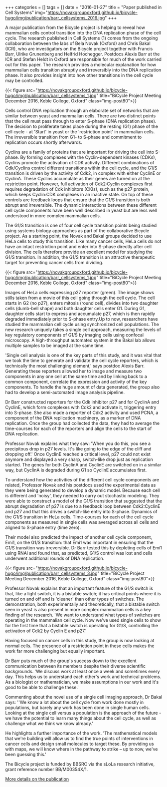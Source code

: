 +++
categories = []
tags = []
date = "2016-01-27"
title = "Paper published in Cell Systems"
img="https://novakgroupoxford.github.io/bicycle-hugo/img/publication/barr_cellsystems_2016.jpg"
+++

A major publication from the Bicycle project is helping to reveal how mammalian cells control transition into the DNA replication phase of the cell cycle. The research published in Cell Systems (1) comes from the ongoing collaboration between the labs of Bela Novak (Oxford) and Chris Bakal (ICR), who are investigators on the Bicycle project together with Francis Barr, Ulrike Grunenberg and Helfrid Hochegger. Postdocs Alexis Barr at the ICR and Stefan Heldt in Oxford are responsible for much of the work carried out for this paper. The research provides a molecular explanation for how mammalian cells transition abruptly and irreversibly into the DNA replication phase. It also provides insight into how other transitions in the cell cycle may be controlled.

{{< figure src="https://novakgroupoxford.github.io/bicycle-hugo/img/publication/barr_cellsystems_1.jpg" title="BiCycle Project Meeting December 2016, Keble College, Oxford" class="img-post80">}}

Cells control DNA replication through an elaborate set of networks that are similar between yeast and mammalian cells. There are two distinct points that the cell must pass through to enter S-phase (DNA replication phase). The decision to proliferate takes place during the resting (G1) phase of the cell cycle - at 'Start' in yeast or the 'restriction point' in mammalian cells. The irreversible transition from G1- to S-phase and commitment to replication occurs shortly afterwards.

Cyclins are a family of proteins that are important for driving the cell into S-phase. By forming complexes with the Cyclin-dependent kinases (CDKs), Cyclins promote the activation of CDK activity. Different combinations of Cdk/Cyclins control different transitions within the cell cycle, and the G1/S transition is driven by the activity of Cdk2, in complex with either CyclinE or CyclinA. These Cyclins accumulate as their genes are turned on at the restriction point. However, full activation of Cdk2:Cyclin complexes first requires degradation of Cdk inhibitors (CKIs), such as the p27 protein, which keeps Cyclin:CDK complexes in an inactive state. On top of these controls are feedback loops that ensure that the G1/S transition is both abrupt and irreversible. The dynamic interactions between these different cell cycle components have been well described in yeast but are less well understood in more complex mammalian cells.

The G1/S transition is one of four cell cycle transition points being studied using systems biology approaches as part of the collaborative Bicycle project. As a starting point, the Novak and Bakal groups decided to use HeLa cells to study this transition. Like many cancer cells, HeLa cells do not have an intact restriction point and enter into S-phase directly after cell division. The cells therefore provide an excellent model for studying the G1/S transition. In addition, the G1/S transition is an attractive therapeutic target for preventing cancer cells from dividing.

{{< figure src="https://novakgroupoxford.github.io/bicycle-hugo/img/publication/barr_cellsystems_1.jpg" title="BiCycle Project Meeting December 2016, Keble College, Oxford" class="img-post80">}}

Images of HeLa cells expressing p27 reporter (green). The image shows stills taken from a movie of this cell going through the cell cycle. The cell starts in G2 (no p27), enters mitosis (round cell), divides into two daughter cells (dumb-bell shape) and both daughter cells enter G1. During G1, daughter cells start to express and accumulate p27, which is then rapidly degraded immediately prior to S-phase entry.Up to now, researchers have studied the mammalian cell cycle using synchronized cell populations. The new research uniquely takes a single cell approach, measuring the levels of key regulatory components of G1/S by imaging cells using confocal microscopy. A high-throughput automated system in the Bakal lab allows multiple samples to be imaged at the same time.

'Single cell analysis is one of the key parts of this study, and it was vital that we took the time to generate and validate the cell cycle reporters, which is technically the most challenging element,' says postdoc Alexis Barr. Generating these reporters allowed her to image and measure two components in any one cell at the same time and by linking back to a common component, correlate the expression and activity of the key components. To handle the huge amount of data generated, the group also had to develop a semi-automated image analysis pipeline.

Dr Barr constructed reporters for the Cdk inhibitor p27 and for CyclinA and CyclinE, which form complexes with Cdk2 and activate it, triggering entry into S-phase. She also made a reporter of Cdk2 activity and used PCNA, a component of the DNA replication machinery, as a marker of DNA replication. Once the group had collected the data, they had to average the time-courses for each of the reporters and align the cells to the start of DNA replication.

Professor Novak explains what they saw: 'When you do this, you see a precipitous drop in p27 levels. It's like going to the edge of the cliff and dropping off.' Once CyclinE reached a critical level, p27 could not exist anymore and displayed a very sharp, switch-like drop just as replication started. The genes for both CyclinA and CyclinE are switched on in a similar way, but CyclinA is degraded during G1 so CyclinE accumulates first.

To understand how the activities of the different cell cycle components are related, Professor Novak and his postdocs used the experimental data as they were being generated to develop a dynamic model. Because each cell is different and 'noisy', they needed to carry out stochastic modeling. They were able to construct a model of the G1/S transition that suggested that the abrupt degradation of p27 is due to a feedback loop between Cdk2:CyclinE and p27 and that this drives a switch-like entry into S-phase.  Dynamics of the G1/S transition in HeLa cells. Time-courses for each of the cell cycle components as measured in single cells was averaged across all cells and aligned to S-phase entry (time zero).

Their model also predicted the impact of another cell cycle component, Emi1, on the G1/S transition: that Emi1 was important in ensuring that the G1/S transition was irreversible. Dr Barr tested this by depleting cells of Emi1 using RNAi and found that, as predicted, G1/S control was lost and cells underwent additional rounds of DNA replication.

{{< figure src="https://novakgroupoxford.github.io/bicycle-hugo/img/publication/barr_cellsystems_3.jpg" title="BiCycle Project Meeting December 2016, Keble College, Oxford" class="img-post80">}}

Professor Novak explains that an important feature of the G1/S switch is that, like a light switch, it is a bistable switch; it has critical points where it is turned on and off and is 'cleaner' than other types of switches. The demonstration, both experimentally and theoretically, that a bistable switch seen in yeast is also present in more complex mammalian cells is a key finding of the research. 'We want to understand what types of switches are operating in the mammalian cell cycle. Now we've used single cells to show for the first time that a bistable switch is operating for G1/S, controlling the activation of Cdk2 by Cyclin E and p27.'

Having focused on cancer cells in this study, the group is now looking at normal cells. The presence of a restriction point in these cells makes the work far more challenging but equally important.

Dr Barr puts much of the group's success down to the excellent communication between its members despite their diverse scientific backgrounds. 'We discuss work at least once a week and sometimes every day. This helps us to understand each other's work and technical problems. As a biologist or mathematician, we make assumptions in our work and it's good to be able to challenge these.'

Commenting about the novel use of a single cell imaging approach, Dr Bakal says: ''We know a lot about the cell cycle from work done mostly in populations, but barely any work has been done in single human cells. Looking at the single cell versus a population is the approach of the future - we have the potential to learn many things about the cell cycle, as well as challenge what we think we know already.'

He highlights a further importance of the work. 'The mathematical models that we're building will allow us to find the true points of interventions in cancer cells and design small molecules to target these. By providing us with maps, we will know where in the pathway to strike – up to now, we've been guessing this.'

The Bicycle project is funded by BBSRC via the sLoLa research initiative, grant reference number BB/M00354X/1.

[More details on the publication](https://novakgroupoxford.github.io/bicycle-hugo/publication/barr_cellsystems_2016/)
